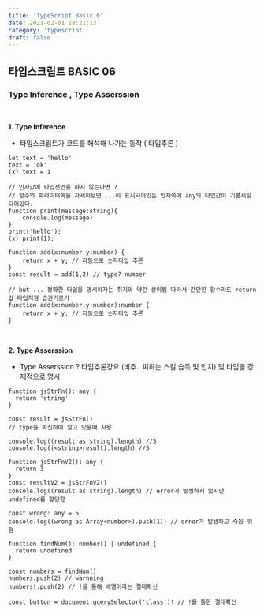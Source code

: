 ```yaml
---
title: 'TypeScript Basic 6'
date: 2021-02-01 18:21:13
category: 'typescript'
draft: false
---
```


## 타입스크립트 BASIC 06

### Type Inference , Type Asserssion

<BR />

**1. Type Inference**

- 타입스크립트가 코드를 해석해 나가는 동작 ( 타입추론 )

```tsx
let text = 'hello'
text = 'ok'
(x) text = 1

// 인자값에 타입선언을 하지 않는다면 ?
// 함수의 파라미터쪽을 자세히보면 ...이 표시되어있는 인자쪽에 any의 타입값이 기본세팅되어있다.
function print(message:string){
    console.log(message)
}
print('hello');
(x) print(1);

function add(x:number,y:number) {
    return x + y; // 자동으로 숫자타입 추론
}
const result = add(1,2) // type? number

// but ... 정확한 타입을 명시하자는 취지와 약간 상이됨 따라서 간단한 함수라도 return 값 타입지정 습관기르기
function add(x:number,y:number):number {
    return x + y; // 자동으로 숫자타입 추론
}
```

<BR />

**2. Type Asserssion**

- Type Asserssion ? 타입추론강요 (비추.. 피하는 스킬 습득 및 인지) 및 타입을 강제적으로 명시

```tsx
function jsStrFn(): any {
  return 'string'
}

const result = jsStrFn()
// type을 확신하여 알고 있을때 사용

console.log((result as string).length) //5
console.log((<string>result).length) //5

function jsStrFnV2(): any {
  return 3
}
const resultV2 = jsStrFnV2()
console.log((result as string).length) // error가 발생하지 않지만 undefined를 할당함

const wrong: any = 5
console.log((wrong as Array<number>).push(1)) // error가 발생하고 죽음 위험

function findNum(): number[] | undefined {
  return undefined
}

const numbers = findNum()
numbers.push(2) // warnning
numbers!.push(2) // !를 통해 배열이라는 절대확신

const button = document.querySelector('class')! // !를 통한 절대확신
```
